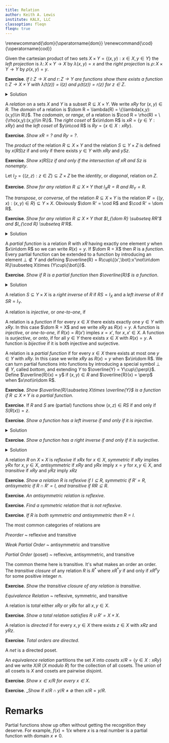 ```yaml
---
title: Relation
author: Keith A. Lewis
institute: KALX, LLC
classoption: fleqn
fleqn: true
---
```


\renewcommand{\dom}{\operatorname{dom}}
\renewcommand{\cod}{\operatorname{cod}}

Given the cartesian product of two sets $X\times Y = \{(x,y):x\in X, y\in Y\}$
the _left projection_ is $\lambda\colon X\times Y\to X$ by $\lambda(x,y) = x$
and the _right projection_ is $\rho\colon X\times Y\to Y$ by $\rho(x,y) = y$.

__Exercise__. _If $l\colon Z\to X$ and $r\colon Z\to Y$ are functions
show there exists a function $t\colon Z\to X\times Y$ with
$\lambda(t(z)) = l(z)$ and $\rho(t(z)) = r(z)$ for $z\in Z$_.
<details>
<summary>Solution</summary>
Define $t(z) = (l(z),r(z))\in X\times Y$ for $z\in Z$.
</details>

A _relation_ on a sets $X$ and $Y$ is a subset $R\subseteq X\times Y$.
We write $xRy$ for $(x,y)\in R$.
The _domain_ of a relation is $\dom R = \lambda(R) = \{\lambda(x,y):(x,y)\in R\}$.
The _codomain_, or _range_, of a relation is $\cod R = \rho(R) = \{\rho(x,y):(x,y)\in R\}$.
The _right coset_ of $x\in\dom R$ is $xR = \{y\in Y: xRy\}$
and the _left coset_ of $y\in\cod R$ is $Ry = \{x\in X: xRy\}$.

__Exercise__. _Show $xR = ?$ and $Ry = ?$_.

The _product_ of the relation $R\subseteq X\times Y$ and the relation
$S\subseteq Y\times Z$ is defined by $x(RS)z$ if and only if there exists
$y\in Y$ with $xRy$ and $ySz$.

__Exercise__. _Show $x(RS)z$ if and only if the intersection of $xR$ and $Sz$ is nonempty_.

Let $I_Z = \{(z,z):z\in Z\}\subseteq Z\times Z$ be the _identity_, or _diagonal_, relation on $Z$.

__Exercise__. _Show for any relation $R\subseteq X\times Y$ that
$I_XR = R$ and $RI_Y = R$_.


The _transpose_, or _converse_, of the relation $R\subseteq X\times Y$
is the relation $R' = \{(y,x):(x,y)\in R\} \subseteq Y\times X$.
Obviously $\dom R' = \cod R$ and $\cod R' = \dom R$.

__Exercise__. _Show for any relation $R\subseteq X\times Y$ that
$I_{\dom R} \subseteq RR'$ and $I_{\cod R} \subseteq R'R$_.

<details>
<summary>Solution</summary>
If $x\in\dom R$ then $(x,y)\in R$ for some $y\in Y$ so $(y,x)\in R'$ and $(x,x)\in RR'$.
A similar argument applies to $y\in\cod R$.
</details>

A _partial function_ is a relation $R$ with $xR$ having exactly one
element $y$ when $x\in\dom R$ so we can write $R(x) = y$.  If $\dom R =
X$ then $R$ is a _function_. Every partial function can be extended
to a function by introducing an element $\bot\not\in Y$ and defining
$\overline{R} = R\cup\{(x',\bot):x'\not\in\dom R\}\subseteq X\times
(Y\cup\{\bot\})$.

__Exercise__. _Show if $R$ is a partial function then $\overline{R}$ is a function_.
<details>
<summary>Solution</summary>
If $x\in\dom R$ then $x\overline{R} = xR$ has one element. If $x\not\in\dom R$
then $x\overline{R} = \{\bot\}$ has one element.
</details>

A relation $S\subseteq Y\times X$ is a _right inverse_ of $R$ if $RS = I_X$
and a _left inverse_ of $R$ if $SR = I_Y$.

A relation is _injective_, or _one-to-one_, if 

A relation is a _function_ if for every $x\in X$ there exists exactly one $y\in Y$ with $xRy$.
In this case $\dom R = X$ and we write $xRy$ as $R(x) = y$. A function is
_injective_, or _one-to-one_, if $R(x) = R(x')$ imples $x = x'$, for $x,x'\in X$.
A function is _surjective_, or _onto_, if for all $y\in Y$ there exists $x\in X$ with $R(x) = y$.
A function is _bijective_ if it is both injective and surjective.

A relation is a _partial function_ if for every $x\in X$ there exists
at most one $y\in Y$ with $xRy$.  In this case we write $xRy$ as $R(x)
= y$ when $x\in\dom R$.  We can turn partial functions into functions
by introducing a special symbol $\bot\not\in Y$, called _bottom_,
and extending $Y$ to $\overline{Y} = Y\cup\{\perp\}$.
Define $\overline{R}(x) = y$ if $(x,y)\in R$ and $\overline{R}(x) = \perp$ when $x\not\in\dom R$.

__Exercise__. _Show $\overline{R}\subseteq X\times \overline{Y}$ is a
function if $R\subseteq X\times Y$ is a partial function_.


__Exercise__. If $R$ and $S$ are (partial) functions show $(x,z)\in RS$ if and only if $S(R(x)) = z$.


__Exercise__. _Show a function has a left inverse if and only if it is injective_.
<details>
<summary>Solution</summary>
If $R$ has a left inverse $S$ then $SR = I$. If $R(x) = R(x')$ then $x = SR(x) = SR(x') = x'$.
If $R$ is injective then $R'$ is a left inverse.
</details>

__Exercise__. _Show a function has a right inverse if and only if it is surjective_.
<details>
<summary>Solution</summary>
If $R$ has a left inverse $S$ then $SR = I$. If $R(x) = R(x')$ then $x = SR(x) = SR(x') = x'$.
</details>

A relation $R$ on $X\times X$ is _reflexive_
if $xRx$ for $x\in X$, _symmetric_ if $xRy$ implies $yRx$ for $x,y\in X$,
_antisymmetric_ if $xRy$ and $yRx$ imply $x = y$ for $x,y\in X$,
and _transitive_ if $xRy$ and $yRz$ imply $xRz$

__Exercise__. _Show
a relation $R$ is reflexive if $I\subseteq R$, symmetric if
$R' = R$, antisymetric if $R\cap R' = I$, and transitive if
$RR \subseteq R$_.

__Exercise__. _An antisymmetric relation is reflexive_.

__Exercise__. _Find a symmetric relation that is not reflexive_.

__Exercise__. _If $R$ is both symmetric and antisymmetric then $R = I$_.

The most common categories of relations are

_Preorder_
  ~ reflexive and transitive
 
_Weak Partial Order_
  ~ antisymmetric and transitive

_Partial Order_ (poset)
  ~ reflexive, antisymmetric, and transitive

The common theme here is transitive. It's what makes an order an order.
The _transitive closure_ of any relation $R$ is $R^*$ where
$xR^*y$ if and only if $xR^ny$ for some positive integer $n$.

__Exercise__. _Show the transitive closure of any relation is transitive_.

_Equivalence Relation_
  ~ reflexive, symmetric, and transitive
 

A relation is _total_ either $xRy$ or $yRx$ for all $x,y\in X$.

__Exercise__. _Show a total relation satisfies $R\cup R' = X\times X$_.

A relation is _directed_ if for every $x,y\in X$ there exists $z\in X$
with $xRz$ and $yRz$.

__Exercise__. _Total orders are directed_.

A _net_ is a directed poset.

An _equivalence relation_ partitions the set $X$ into
_cosets_ $x/R = \{y\in X:xRy\}$ and we write $X/R$ ($X$ _modulo_ $R$)
for the collection of all cosets.
The union of all cosets is $X$ and cosets are pairwise disjoint.

__Exercise__. _Show $x\in x/R$ for every $x\in X$_.

__Exercise__. _Show if $x/R\cap y/R\not=\emptyset$ then $x/R = y/R$.

# Remarks

Partial functions show up often without getting the recognition they
deserve.  For example, $f(x) = 1/x$ where $x$ is a real number is a
partial function with domain $x \not= 0$.
